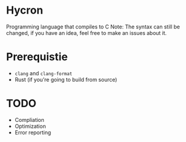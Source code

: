 # Hycron
Programming language that compiles to C
Note: The syntax can still be changed, if you have an idea, feel free to make an issues about it.

# Prerequistie
- `clang` and `clang-format`
- Rust (if you're going to build from source)

# TODO
- Compliation
- Optimization
- Error reporting